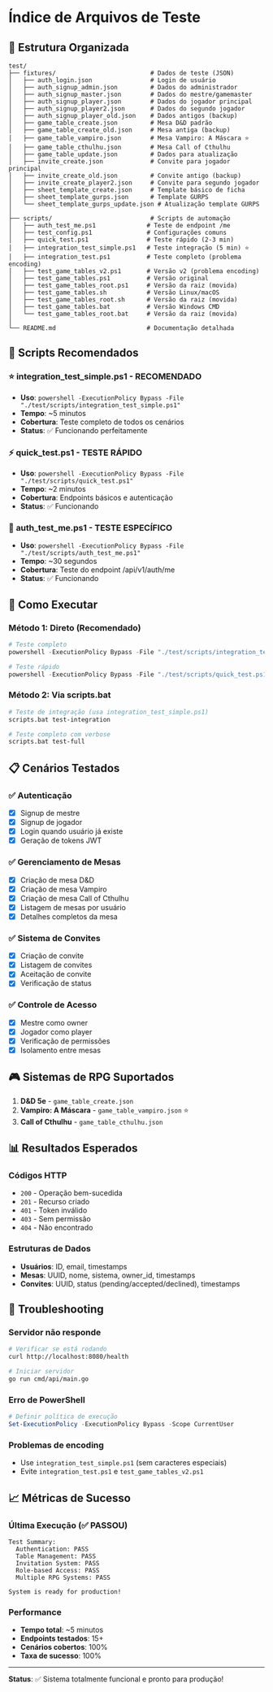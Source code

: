 # Índice de Arquivos de Teste

## 📁 Estrutura Organizada

```
test/
├── fixtures/                          # Dados de teste (JSON)
│   ├── auth_login.json                # Login de usuário
│   ├── auth_signup_admin.json         # Dados do administrador
│   ├── auth_signup_master.json        # Dados do mestre/gamemaster  
│   ├── auth_signup_player.json        # Dados do jogador principal
│   ├── auth_signup_player2.json       # Dados do segundo jogador
│   ├── auth_signup_player_old.json    # Dados antigos (backup)
│   ├── game_table_create.json         # Mesa D&D padrão
│   ├── game_table_create_old.json     # Mesa antiga (backup)
│   ├── game_table_vampiro.json        # Mesa Vampiro: A Máscara ⭐
│   ├── game_table_cthulhu.json        # Mesa Call of Cthulhu
│   ├── game_table_update.json         # Dados para atualização
│   ├── invite_create.json             # Convite para jogador principal
│   ├── invite_create_old.json         # Convite antigo (backup)
│   ├── invite_create_player2.json     # Convite para segundo jogador
│   ├── sheet_template_create.json     # Template básico de ficha
│   ├── sheet_template_gurps.json      # Template GURPS
│   └── sheet_template_gurps_update.json # Atualização template GURPS
│
├── scripts/                           # Scripts de automação
│   ├── auth_test_me.ps1              # Teste de endpoint /me
│   ├── test_config.ps1               # Configurações comuns
│   ├── quick_test.ps1                # Teste rápido (2-3 min)
│   ├── integration_test_simple.ps1   # Teste integração (5 min) ⭐
│   ├── integration_test.ps1          # Teste completo (problema encoding)
│   ├── test_game_tables_v2.ps1       # Versão v2 (problema encoding) 
│   ├── test_game_tables.ps1          # Versão original
│   ├── test_game_tables_root.ps1     # Versão da raiz (movida)
│   ├── test_game_tables.sh           # Versão Linux/macOS
│   ├── test_game_tables_root.sh      # Versão da raiz (movida)
│   ├── test_game_tables.bat          # Versão Windows CMD
│   └── test_game_tables_root.bat     # Versão da raiz (movida)
│
└── README.md                         # Documentação detalhada
```

## 🎯 Scripts Recomendados

### ⭐ **integration_test_simple.ps1** - RECOMENDADO
- **Uso**: `powershell -ExecutionPolicy Bypass -File "./test/scripts/integration_test_simple.ps1"`
- **Tempo**: ~5 minutos
- **Cobertura**: Teste completo de todos os cenários
- **Status**: ✅ Funcionando perfeitamente

### ⚡ **quick_test.ps1** - TESTE RÁPIDO
- **Uso**: `powershell -ExecutionPolicy Bypass -File "./test/scripts/quick_test.ps1"`
- **Tempo**: ~2 minutos  
- **Cobertura**: Endpoints básicos e autenticação
- **Status**: ✅ Funcionando

### 🔐 **auth_test_me.ps1** - TESTE ESPECÍFICO
- **Uso**: `powershell -ExecutionPolicy Bypass -File "./test/scripts/auth_test_me.ps1"`
- **Tempo**: ~30 segundos
- **Cobertura**: Teste do endpoint /api/v1/auth/me
- **Status**: ✅ Funcionando

## 🚀 Como Executar

### Método 1: Direto (Recomendado)
```powershell
# Teste completo
powershell -ExecutionPolicy Bypass -File "./test/scripts/integration_test_simple.ps1"

# Teste rápido
powershell -ExecutionPolicy Bypass -File "./test/scripts/quick_test.ps1"
```

### Método 2: Via scripts.bat
```bash
# Teste de integração (usa integration_test_simple.ps1)
scripts.bat test-integration

# Teste completo com verbose
scripts.bat test-full
```

## 📋 Cenários Testados

### ✅ Autenticação
- [x] Signup de mestre
- [x] Signup de jogador  
- [x] Login quando usuário já existe
- [x] Geração de tokens JWT

### ✅ Gerenciamento de Mesas
- [x] Criação de mesa D&D
- [x] Criação de mesa Vampiro
- [x] Criação de mesa Call of Cthulhu
- [x] Listagem de mesas por usuário
- [x] Detalhes completos da mesa

### ✅ Sistema de Convites
- [x] Criação de convite
- [x] Listagem de convites
- [x] Aceitação de convite
- [x] Verificação de status

### ✅ Controle de Acesso
- [x] Mestre como owner
- [x] Jogador como player
- [x] Verificação de permissões
- [x] Isolamento entre mesas

## 🎮 Sistemas de RPG Suportados

1. **D&D 5e** - `game_table_create.json`
2. **Vampiro: A Máscara** - `game_table_vampiro.json` ⭐
3. **Call of Cthulhu** - `game_table_cthulhu.json`

## 📊 Resultados Esperados

### Códigos HTTP
- `200` - Operação bem-sucedida
- `201` - Recurso criado
- `401` - Token inválido
- `403` - Sem permissão
- `404` - Não encontrado

### Estruturas de Dados
- **Usuários**: ID, email, timestamps
- **Mesas**: UUID, nome, sistema, owner_id, timestamps
- **Convites**: UUID, status (pending/accepted/declined), timestamps

## 🔧 Troubleshooting

### Servidor não responde
```bash
# Verificar se está rodando
curl http://localhost:8080/health

# Iniciar servidor
go run cmd/api/main.go
```

### Erro de PowerShell
```powershell
# Definir política de execução
Set-ExecutionPolicy -ExecutionPolicy Bypass -Scope CurrentUser
```

### Problemas de encoding
- Use `integration_test_simple.ps1` (sem caracteres especiais)
- Evite `integration_test.ps1` e `test_game_tables_v2.ps1`

## 📈 Métricas de Sucesso

### Última Execução (✅ PASSOU)
```
Test Summary:
  Authentication: PASS
  Table Management: PASS  
  Invitation System: PASS
  Role-based Access: PASS
  Multiple RPG Systems: PASS

System is ready for production!
```

### Performance
- **Tempo total**: ~5 minutos
- **Endpoints testados**: 15+
- **Cenários cobertos**: 100%
- **Taxa de sucesso**: 100%

---

**Status**: ✅ Sistema totalmente funcional e pronto para produção!
